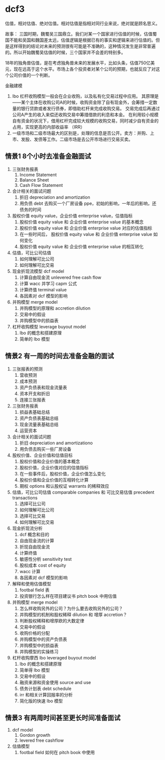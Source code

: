 # dcf3

估值，相对估值、绝对估值。相对估值是指相对同行业来说，绝对就是顾名思义。

故事：
三国时期，魏蜀吴三国鼎立。我们对某一个国家进行估值的时候，估值蜀国不能和吴国和魏国差太远，估值逻辑是根据已有的事实和逻辑来进行估值的。但是这样得到的结论对未来的预测很有可能是不准确的，这种情况发生是非常普遍的。所以开始魏蜀吴估值的时候，三个国家并不会差的特别多。

18年的独角兽估值，是在考虑独角兽未来的发展水平，比如头条，估值750亿美元，现在远高于这个水平。市场上各个投资者对某个公司的预期，也就反应了对这个公司价值的一个判断。

金融建模
1. lbo 杠杆收购模型一般会在企业收购，以及私有化交易过程中应用。 其原理是——某个主体在收购公司A的时候，收购资金除了自有现金外，会筹措一定数量的银行贷款或者发行债券，即借助杠杆来完成收购交易。 交易完成后再通过公司A产生的收入来偿还收购交易中筹措借款的利息和本金。 在利用较小规模自有资金的状况下，借用杠杆完成较大规模的收购交易，同时减少自有资金的占用，实现更高的内部收益率 （IRR）
2. 一级市场和二级市场最大的区别是，处理的信息是否公开。卖方：并购、上市、发股、发债等工作。二级市场是去公开市场进行交易买卖。

## 情景1 8个小时去准备金融面试
1. 三张财务报表
    1. Income Statement
    2. Balance Sheet
    3. Cash Flow Statement
2. 会计相关的面试问题
    1. 折旧 depreciation and amortization
    2. 用负债 debt 去购买一个厂房设备 ppe，初始的影响，一年后的影响，还债务的时间
3. 股权价值 equity value，企业价值 enterprise value，估值指标
    1. 股权价值 equity value 和 企业价值 enterprise value 的基本概念
    2. 股权价值 equity value 和 企业价值 enterprise value 对应的估值指标
    3. 在一些时间后， 股权价值 equity value 和 企业价值 enterprise value 如何变化
    4. 股权价值 equity value 和 企业价值 enterprise value 的相互转化
4. 估值，可比公司估值
    1. 如何理解可比公司
    2. 如何理解可比交易
5. 现金折现流模型 dcf model
    1. 计算自由现金流 unlevered free cash flow
    2. 计算 wacc 并学习 capm 公式
    3. 计算终值 terminal value
    4. 各因素对 dcf 模型的影响
6. 并购模型 merge model
    1. 并购模型的原理和 accretion dilution
    2. 交易中的假设
    3. 并购模型中的损益表
7. 杠杆收购模型 leverage buyout model
    1. lbo 的概念和搭建原理
    2. 简单的 lbo 模型

## 情景2 有一周的时间去准备金融的面试
1. 三张报表的预测
    1. 营收预测
    2. 成本预测
    3. 资产负债表和现金流量表
    4. 资本开支和折旧
    5. 连接三张报表
2. 三张财务报表
    1. 损益表基础总结
    2. 资产负债表基础总结
    3. 现金流量表基础总结
    4. 运营资本
3. 会计相关的面试问题
    1. 折旧 depreciation and amortizationo
    2. 用负债去购买一些厂房设备
4. 股权价值、企业价值和估值目标
    1. 股权价值和企业价值的基本概念
    2. 股权价值，企业价值对应的估值指标
    3. 在一些事件后，股权价值，企业价值怎么变化
    4. 股权价值和企业价值的互相转化计算
    5. 期权 options 和认股权证 warrants 的稀释效应
5. 估值，可比公司估值 comparable companies 和 可比交易估值 precedent transactions
    1. 选择可比公司
    2. 如何理解可比公司
    3. 选择可比交易
    4. 如何理解可比交易
6. 现金折现流分析
    1. dcf 概念和目的
    2. 自由现金流的计算
    3. 折现自由现金流
    4. 计算终值
    5. 敏感性分析 sensitivity test
    6. 股权成本 cost of equity
    7. wacc 计算
    8. 各因素对 dcf 模型的影响
8. 解释和使用估值模型
    1. footbal field 表
    2. 投资银行怎么样在项目建议书 pitch book 中用估值
9. 并购模型 merge model
    1. 怎么样收购另外的公司？为什么要去收购另外的公司？
    2. 并购模型的机制和股权稀释 dilution 和 增厚 accretion？
    3. 判断股权稀释和增厚欧的大数定律
    4. 交易中的假设
    5. 收购价格的分配
    6. 并购模型中的资产负债表
    7. 并购模型中的损益表
    8. 并购模型的实操练习
10. 杠杆收购摩西 lbo leveraged buyout model
    1. lbo 的概念和搭建原理
    2. 简单得 lbo 模型
    3. 交易中的假设
    4. 融资来源和资金使用 source and use
    5. 债务计划表 debt schedule
    6. irr 和相关计算回报率的分析
    7. 简化版的快速 lbo 模型

## 情景3 有两周时间甚至更长时间准备面试
1. dcf model   
    1. Gordon growth
    2. levered free cashflow
2. 估值模型
    1. footbal field 如何在 pitch book 中使用





